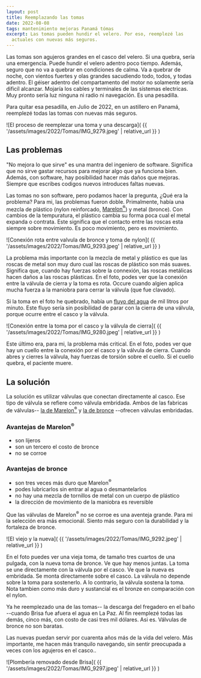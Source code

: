 ```yaml
---
layout: post
title: Reemplazando las tomas
date: 2022-08-08
tags: mantenimiento mejoras Panamá tómas
excerpt: Las tomas pueden hundir el velero. Por eso, reemplezé las
  actuales con nuevas más seguros.
---
```


Las tomas son agujeros grandes en el casco del velero. Si una quebra, sería una
emergencia. Puede hundir el velero adentro poco tiempo.  Además, seguro que no va
a quebrar en condiciones de calma.  Va a quebrar de noche, con vientos fuertes
y olas grandes sacudiendo todo, todos, y todas adentro. El géiser adentro del
compartamento del motor no solamente sería dificíl alcanzar. Mojaría los cables
y terminales de las sístemas electricas. Muy pronto sería luz ninguna ni radio
ni navegación. Es una pesadilla.

Para quitar esa pesadilla, en Julio de 2022, en un astillero en Panamá,
reemplezé todas las tomas con nuevas más seguros.

![El proceso de reemplezar una toma y una descarga](
  {{ '/assets/images/2022/Tomas/IMG_9279.jpeg' | relative_url }}
)

## Las problemas

"No mejora lo que sirve" es una mantra del ingeniero de software. Significa
que no sirve gastar recursos para mejorar algo que ya funciona bien. Además,
con software, hay posibilidad hacer más daños que mejoras. Siempre que escribes
codigos nuevos introduces faltas nuevas.

Las tomas no son software, pero podamos hacer la pregunta, ¿Qué era la problema?
Para mi, las problemas fueron doble. Primalmente, había una mezcla de plástico
(nylon reinforcado, [Marelon<sup>®</sup>][marelon]) y metal (bronce).
Con cambios de la tempuratura, el plástico cambia su forma poca cual
el metal expanda o contrata. Este significa que el contacto entre las roscas
esta siempre sobre movimiento. Es poco movimiento, pero es movimiento.

![Conexión rota entre valvula de bronce y toma de nylon](
  {{ '/assets/images/2022/Tomas/IMG_9293.jpeg' | relative_url }}
)

La problema más importante con la mezcla de metal y plástico es que las roscas
de metal son muy duro cual las roscas de plástico son más suaves. Significa
que, cuando hay fuerzas sobre la connexión, las roscas metálicas hacen daños
a las roscas plásticas. En el foto, podes ver que la conexión entre la válvula
de cierra y la toma es rota. Occure cuando algien aplica mucha fuerza a la
maniobra para cerrar la válvula (que fue clavado).

Si la toma en el foto he quebrado, había un [fluyo del agua][flow] de
mil litros por minuto. Este fluyo sería sin posibilidad de parar con la cierra
de una válvula, porque ocurre entre el casco y la válvula.

![Conexión entre la toma por el casco y la válvula de cierra](
  {{ '/assets/images/2022/Tomas/IMG_9280.jpeg' | relative_url }}
)

Este último era, para mi, la problema más critical. En el foto, podes ver
que hay un cuello entre la conexión por el casco y la válvula de cierra.
Cuando abres y cierres la válvula, hay fuerzas de torsión sobre el cuello.
Si el cuello quebra, el paciente muere.

## La solución

La solución es utilizar válvulas que conectan directamente al casco.
Ese tipo de válvula se refiere como válvula embridada. Ambos de las fabricas de
válvulas-- [la de Marelon<sup>®</sup>][marflange] y [la de bronce][grocobv]
--ofrecen válvulas embridadas.

### Avantejas de Marelon<sup>®</sup>

- son lijeros
- son un tercero el costo de bronce
- no se corroe

### Avantejas de bronce

- son tres veces más duro que Marelon<sup>®</sup>
- podes lubricarlos sin entrar al agua o desmantelarlos
- no hay una mezcla de tornillos de metal con un cuerpo de plástico
- la dirección de movimiento de la maniobra es reversible

Que las válvulas de Marelon<sup>®</sup> no se corroe es una aventeja grande.
Para mi la selección era más emocionál. Siento más seguro con la durabilidad
y la fortaleza de bronce.

![El viejo y la nueva](
  {{ '/assets/images/2022/Tomas/IMG_9292.jpeg' | relative_url }}
)

En el foto puedes ver una vieja toma, de tamaño tres cuartos de una pulgada,
con la nueva toma de bronce. Ve que hay menos juntas. La toma se une directamente
con la válvula por el casco. Ve que la nueva es embridada. Se monta directamente
sobre el casco. La válvula no depende sobre la toma para sostenerlo. A lo contrario,
la válvula sostena la toma. Nota tambien como más duro y sustancial es el bronze
en comparación con el nylon.

Ya he reemplezado una de las tomas-- la descarga del fregadero en el baño --cuando
Brisa fue afuera el agua en La Paz. Al fin reemplezé todas las demás, cinco más,
con costo de casi tres mil dólares. Asi es. Válvulas de bronce no son baratas.

Las nuevas puedan servir por cuarenta años más de la vida del velero.
Más importante, me hacen más tranquilo navegando, sin sentir preocupada
a veces con los agujeros en el casco..

![Plombería removado desde Brisa](
  {{ '/assets/images/2022/Tomas/IMG_9297.jpeg' | relative_url }}
)

[marelon]: https://www.forespar.com/what-is-marelon.shtml
[marflange]: https://www.forespar.com/products/boat-marine-plumbing-flange-mounting-seacock-thru-hull.shtml
[grocobv]: https://www.groco.net/products/valves-seacocks/flanged-valves/bv-series
[flow]: https://www.tlv.com/global/ES/calculator/water-flow-rate-through-orifice.html
